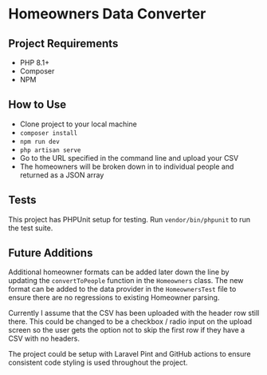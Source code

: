 # Homeowners Data Converter

## Project Requirements
* PHP 8.1+
* Composer
* NPM

## How to Use

* Clone project to your local machine
* `composer install`
* `npm run dev`
* `php artisan serve`
* Go to the URL specified in the command line and upload your CSV
* The homeowners will be broken down in to individual people and returned as a JSON array

## Tests

This project has PHPUnit setup for testing. Run `vendor/bin/phpunit` to
run the test suite.

## Future Additions

Additional homeowner formats can be added later down the line by updating the
`convertToPeople` function in the `Homeowners` class. The new format can be
added to the data provider in the `HomeownersTest` file to ensure there are
no regressions to existing Homeowner parsing.

Currently I assume that the CSV has been uploaded with the header row still
there. This could be changed to be a checkbox / radio input on the upload
screen so the user gets the option not to skip the first row if they have
a CSV with no headers.

The project could be setup with Laravel Pint and GitHub actions to ensure
consistent code styling is used throughout the project.
